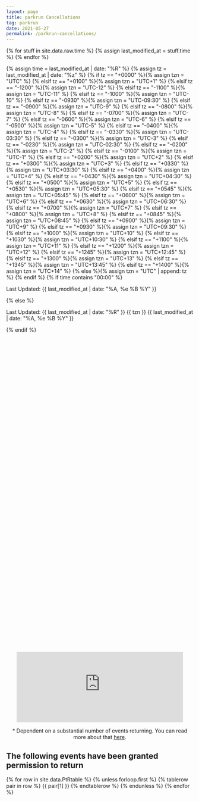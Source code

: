```yaml
---
layout: page
title: parkrun Cancellations
tag: parkrun
date: 2021-05-27
permalink: /parkrun-cancellations/
---
```


{% for stuff in site.data.raw.time %}
{% assign last_modified_at = stuff.time %}
{% endfor %}

{% assign time = last_modified_at | date: "%R" %}
{% assign tz = last_modified_at | date: "%z" %}
{% if tz == "+0000" %}{% assign tzn = "UTC" %}
{% elsif tz == "+0100" %}{% assign tzn = "UTC+1" %}
{% elsif tz == "-1200" %}{% assign tzn = "UTC-12" %}
{% elsif tz == "-1100" %}{% assign tzn = "UTC-11" %}
{% elsif tz == "-1000" %}{% assign tzn = "UTC-10" %}
{% elsif tz == "-0930" %}{% assign tzn = "UTC-09:30" %}
{% elsif tz == "-0900" %}{% assign tzn = "UTC-9" %}
{% elsif tz == "-0800" %}{% assign tzn = "UTC-8" %}
{% elsif tz == "-0700" %}{% assign tzn = "UTC-7" %}
{% elsif tz == "-0600" %}{% assign tzn = "UTC-6" %}
{% elsif tz == "-0500" %}{% assign tzn = "UTC-5" %}
{% elsif tz == "-0400" %}{% assign tzn = "UTC-4" %}
{% elsif tz == "-0330" %}{% assign tzn = "UTC-03:30" %}
{% elsif tz == "-0300" %}{% assign tzn = "UTC-3" %}
{% elsif tz == "-0230" %}{% assign tzn = "UTC-02:30" %}
{% elsif tz == "-0200" %}{% assign tzn = "UTC-2" %}
{% elsif tz == "-0100" %}{% assign tzn = "UTC-1" %}
{% elsif tz == "+0200" %}{% assign tzn = "UTC+2" %}
{% elsif tz == "+0300" %}{% assign tzn = "UTC+3" %}
{% elsif tz == "+0330" %}{% assign tzn = "UTC+03:30" %}
{% elsif tz == "+0400" %}{% assign tzn = "UTC+4" %}
{% elsif tz == "+0430" %}{% assign tzn = "UTC+04:30" %}
{% elsif tz == "+0500" %}{% assign tzn = "UTC+5" %}
{% elsif tz == "+0530" %}{% assign tzn = "UTC+05:30" %}
{% elsif tz == "+0545" %}{% assign tzn = "UTC+05:45" %}
{% elsif tz == "+0600" %}{% assign tzn = "UTC+6" %}
{% elsif tz == "+0630" %}{% assign tzn = "UTC+06:30" %}
{% elsif tz == "+0700" %}{% assign tzn = "UTC+7" %}
{% elsif tz == "+0800" %}{% assign tzn = "UTC+8" %}
{% elsif tz == "+0845" %}{% assign tzn = "UTC+08:45" %}
{% elsif tz == "+0900" %}{% assign tzn = "UTC+9" %}
{% elsif tz == "+0930" %}{% assign tzn = "UTC+09:30" %}
{% elsif tz == "+1000" %}{% assign tzn = "UTC+10" %}
{% elsif tz == "+1030" %}{% assign tzn = "UTC+10:30" %}
{% elsif tz == "+1100" %}{% assign tzn = "UTC+11" %}
{% elsif tz == "+1200" %}{% assign tzn = "UTC+12" %}
{% elsif tz == "+1245" %}{% assign tzn = "UTC+12:45" %}
{% elsif tz == "+1300" %}{% assign tzn = "UTC+13" %}
{% elsif tz == "+1345" %}{% assign tzn = "UTC+13:45" %}
{% elsif tz == "+1400" %}{% assign tzn = "UTC+14" %}
{% else %}{% assign tzn = "UTC" | append: tz %}
{% endif %}
{% if time contains "00:00" %}
  <p class="author_title" datetime="{{ last_modified_at | date_to_xmlschema }}">Last Updated: {{ last_modified_at | date: "%A, %e&nbsp;%B&nbsp;%Y" }}</p>
{% else %}
  <p class="author_title" datetime="{{ last_modified_at | date_to_xmlschema }}">Last Updated: {{ last_modified_at | date: "%R" }} {{ tzn }} {{ last_modified_at | date: "%A, %e&nbsp;%B&nbsp;%Y" }}</p>
{% endif %}

<html>
<head>
<meta charset="utf-8">
<meta name="viewport" content="initial-scale=1,maximum-scale=1,user-scalable=no">
<link href="https://api.mapbox.com/mapbox-gl-js/v2.2.0/mapbox-gl.css" rel="stylesheet">
<script src="https://api.mapbox.com/mapbox-gl-js/v2.2.0/mapbox-gl.js"></script>
<style>
#map { width: 100%; height: 60em; margin: 0 auto}
.mapboxgl-popup-content {width: fit-content}
</style>
</head>
<body>
<!-- Load the `mapbox-gl-geocoder` plugin. -->
<script src="https://api.mapbox.com/mapbox-gl-js/plugins/mapbox-gl-geocoder/v4.7.0/mapbox-gl-geocoder.min.js"></script>
<link rel="stylesheet" href="https://api.mapbox.com/mapbox-gl-js/plugins/mapbox-gl-geocoder/v4.7.0/mapbox-gl-geocoder.css" type="text/css">
 
<!-- Promise polyfill script is required -->
<!-- to use Mapbox GL Geocoder in IE 11. -->
<script src="https://cdn.jsdelivr.net/npm/es6-promise@4/dist/es6-promise.min.js"></script>
<script src="https://cdn.jsdelivr.net/npm/es6-promise@4/dist/es6-promise.auto.min.js"></script>

<div id="map"></div>

<script>
	mapboxgl.accessToken = 'pk.eyJ1Ijoiam9zaC1qdXN0am9zaCIsImEiOiJja3A2eHdmajIwNGFvMndtcmNsbnZycm44In0.SvsoxpdU7NRLYLVRFIu2kw';
    var map = new mapboxgl.Map({
        container: 'map',
        zoom: 1.5,
        center: [10, 20],
        style: 'mapbox://styles/mapbox/streets-v11'
    });

    // filters for classifying parkruns into five categories based on magnitude
    var parkrunning = ['==', ['get', 'Status'], 'parkrunning'];
    var juniorrunning = ['==', ['get', 'Status'], 'junior parkrunning'];
    var cancelled5k = ['==', ['get', 'Status'], '5k Cancellation'];
    var cancelled2k = ['==', ['get', 'Status'], 'junior Cancellation'];
    var ptr = ['==', ['get', 'Status'], 'PtR'];

    // colors to use for the categories
    var colors = ['#7CB342', '#0288D1', '#A52714', '#1A237E', '#F9A825'];

    map.on('load', function () {
        // add a clustered GeoJSON source for a sample set of parkruns
        map.addSource('parkruns', {
            'type': 'geojson',
            'data': {{ site.data.raw.events | jsonify}},
            'cluster': true,
            'clusterRadius': 50,
            'clusterProperties': {
                // keep separate counts for each magnitude category in a cluster
                'parkrunning': ['+', ['case', parkrunning, 1, 0]],
                'juniorrunning': ['+', ['case', juniorrunning, 1, 0]],
                'cancelled5k': ['+', ['case', cancelled5k, 1, 0]],
                'cancelled2k': ['+', ['case', cancelled2k, 1, 0]],
                'ptr': ['+', ['case', ptr, 1, 0]]
            }
        });
        // circle and symbol layers for rendering individual parkruns (unclustered points)
        map.addLayer({
            'id': 'parkrun_circle',
            'type': 'circle',
            'source': 'parkruns',
            'filter': ['!=', 'cluster', true],
            'paint': {
                'circle-color': [
                    'case',
                    parkrunning,
                    colors[0],
                    juniorrunning,
                    colors[1],
                    cancelled5k,
                    colors[2],
                    cancelled2k,
                    colors[3],
                    colors[4]
                ],
                'circle-opacity': 0.6,
                'circle-radius': 12
            }
        });
        map.addLayer({
            'id': 'parkrun_label',
            'type': 'symbol',
            'source': 'parkruns',
            'filter': ['!=', 'cluster', true],
            'layout': {
                'text-field': ['get', 'EventShortName'],
                'text-font': ['Open Sans Semibold', 'Arial Unicode MS Bold'],
                'text-size': 12
            },
            'paint': {
                'text-color': '#000000'
            }
        });

        // objects for caching and keeping track of HTML marker objects (for performance)
        var markers = {};
        var markersOnScreen = {};

        function updateMarkers() {
            var newMarkers = {};
            var features = map.querySourceFeatures('parkruns');

            // for every cluster on the screen, create an HTML marker for it (if we didn't yet),
            // and add it to the map if it's not there already
            for (var i = 0; i < features.length; i++) {
                var coords = features[i].geometry.coordinates;
                var props = features[i].properties;
                if (!props.cluster) continue;
                var id = props.cluster_id;

                var marker = markers[id];
                if (!marker) {
                    var el = createDonutChart(props);
                    marker = markers[id] = new mapboxgl.Marker({
                        element: el
                    }).setLngLat(coords);
                }
                newMarkers[id] = marker;

                if (!markersOnScreen[id]) marker.addTo(map);
            }
            // for every marker we've added previously, remove those that are no longer visible
            for (id in markersOnScreen) {
                if (!newMarkers[id]) markersOnScreen[id].remove();
            }
            markersOnScreen = newMarkers;
        }

        // after the GeoJSON data is loaded, update markers on the screen on every frame
        map.on('render', function () {
            if (!map.isSourceLoaded('parkruns')) return;
            updateMarkers();
        });
        // When a click event occurs on a feature in the places layer, open a popup at the
        // location of the feature, with description HTML from its properties.
        map.on('click', 'parkrun_circle', function (e) {
            var coordinates = e.features[0].geometry.coordinates.slice();
            var description = e.features[0].properties.description;
            
            // Ensure that if the map is zoomed out such that multiple
            // copies of the feature are visible, the popup appears
            // over the copy being pointed to.
            while (Math.abs(e.lngLat.lng - coordinates[0]) > 180) {
                coordinates[0] += e.lngLat.lng > coordinates[0] ? 360 : -360;
        }
        
        new mapboxgl.Popup()
            .setLngLat(coordinates)
            .setHTML(description)
            .addTo(map);
        });
        
        // Change the cursor to a pointer when the mouse is over the places layer.
        map.on('mouseenter', 'parkrun_circle', function () {
            map.getCanvas().style.cursor = 'pointer';
        });
        
        // Change it back to a pointer when it leaves.
        map.on('mouseleave', 'parkrun_circle', function () {
            map.getCanvas().style.cursor = '';
        });
    });

    // code for creating an SVG donut chart from feature properties
    function createDonutChart(props) {
        var offsets = [];
        var counts = [
            props.parkrunning,
            props.juniorrunning,
            props.cancelled5k,
            props.cancelled2k,
            props.ptr
        ];
        var total = 0;
        for (var i = 0; i < counts.length; i++) {
            offsets.push(total);
            total += counts[i];
        }
        var fontSize =
            total >= 1000 ? 22 : total >= 100 ? 20 : total >= 10 ? 18 : 16;
        var r = total >= 1000 ? 50 : total >= 100 ? 32 : total >= 10 ? 24 : 18;
        var r0 = Math.round(r * 0.6);
        var w = r * 2;

        var html =
            '<div><svg width="' +
            w +
            '" height="' +
            w +
            '" viewbox="0 0 ' +
            w +
            ' ' +
            w +
            '" text-anchor="middle" style="font: ' +
            fontSize +
            'px sans-serif; display: block">';

        for (i = 0; i < counts.length; i++) {
            html += donutSegment(
                offsets[i] / total,
                (offsets[i] + counts[i]) / total,
                r,
                r0,
                colors[i]
            );
        }
        html +=
            '<circle cx="' +
            r +
            '" cy="' +
            r +
            '" r="' +
            r0 +
            '" fill="white" /><text dominant-baseline="central" transform="translate(' +
            r +
            ', ' +
            r +
            ')">' +
            total.toLocaleString() +
            '</text></svg></div>';

        var el = document.createElement('div');
        el.innerHTML = html;
        return el.firstChild;
    }

    function donutSegment(start, end, r, r0, color) {
        if (end - start === 1) end -= 0.00001;
        var a0 = 2 * Math.PI * (start - 0.25);
        var a1 = 2 * Math.PI * (end - 0.25);
        var x0 = Math.cos(a0),
            y0 = Math.sin(a0);
        var x1 = Math.cos(a1),
            y1 = Math.sin(a1);
        var largeArc = end - start > 0.5 ? 1 : 0;

        return [
            '<path d="M',
            r + r0 * x0,
            r + r0 * y0,
            'L',
            r + r * x0,
            r + r * y0,
            'A',
            r,
            r,
            0,
            largeArc,
            1,
            r + r * x1,
            r + r * y1,
            'L',
            r + r0 * x1,
            r + r0 * y1,
            'A',
            r0,
            r0,
            0,
            largeArc,
            0,
            r + r0 * x0,
            r + r0 * y0,
            '" fill="' + color + '" />'
        ].join(' ');
    }
    // Add the control to the map.
    map.addControl(
        new MapboxGeocoder({
            accessToken: mapboxgl.accessToken,
            mapboxgl: mapboxgl
        })
    );
    map.addControl(new mapboxgl.NavigationControl());
    map.addControl(new mapboxgl.FullscreenControl());
</script>

</body>
</html>

<br />

<div style="text-align: center;">
    <iframe src="https://free.timeanddate.com/countdown/i7q1ask7/n1325/cf100/cm0/cu4/ct0/cs0/ca0/cr0/ss0/cacfff/cpcfff/pc2b233d/tc66c/fs200/szw448/szh189/tatparkrun%20Returns%2a/tacfff/tptparkrun%20is%20Back!/tpcfff/mat(in%20England)/macfff/mpt%20(in%20England)/mpcfff/iso2021-06-26T09:00:00" allowtransparency="true" frameborder="0" width="448" height="189"></iframe>
</div>

<p style="text-align: center;">* Dependent on a substantial number of events returning. You can read more about that <a href="https://blog.josh.me.uk/2021/05/12/update-to-the-parkrun-cancellations-map/">here</a>.

<h2> The following events have been granted permission to return </h2>

<table style="margin-left:auto; margin-right:auto;">
  {% for row in site.data.PtRtable %}
    {% unless forloop.first %}
    {% tablerow pair in row %}
      {{ pair[1] }}
    {% endtablerow %}
    {% endunless %}
  {% endfor %}
</table>